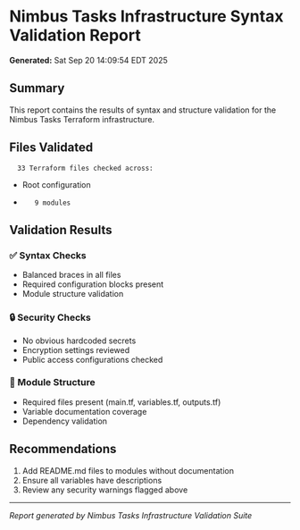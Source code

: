# Nimbus Tasks Infrastructure Syntax Validation Report

**Generated:** Sat Sep 20 14:09:54 EDT 2025

## Summary

This report contains the results of syntax and structure validation for the Nimbus Tasks Terraform infrastructure.

## Files Validated

      33 Terraform files checked across:
- Root configuration
-        9 modules

## Validation Results

### ✅ Syntax Checks
- Balanced braces in all files
- Required configuration blocks present
- Module structure validation

### 🔒 Security Checks
- No obvious hardcoded secrets
- Encryption settings reviewed
- Public access configurations checked

### 📁 Module Structure
- Required files present (main.tf, variables.tf, outputs.tf)
- Variable documentation coverage
- Dependency validation

## Recommendations

1. Add README.md files to modules without documentation
2. Ensure all variables have descriptions
3. Review any security warnings flagged above

---
*Report generated by Nimbus Tasks Infrastructure Validation Suite*
